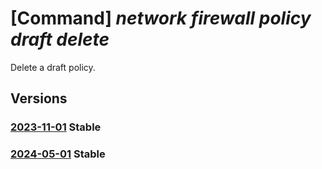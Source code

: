# [Command] _network firewall policy draft delete_

Delete a draft policy.

## Versions

### [2023-11-01](/Resources/mgmt-plane/L3N1YnNjcmlwdGlvbnMve30vcmVzb3VyY2Vncm91cHMve30vcHJvdmlkZXJzL21pY3Jvc29mdC5uZXR3b3JrL2ZpcmV3YWxscG9saWNpZXMve30vZmlyZXdhbGxwb2xpY3lkcmFmdHMvZGVmYXVsdA==/2023-11-01.xml) **Stable**

<!-- mgmt-plane /subscriptions/{}/resourcegroups/{}/providers/microsoft.network/firewallpolicies/{}/firewallpolicydrafts/default 2023-11-01 -->

### [2024-05-01](/Resources/mgmt-plane/L3N1YnNjcmlwdGlvbnMve30vcmVzb3VyY2Vncm91cHMve30vcHJvdmlkZXJzL21pY3Jvc29mdC5uZXR3b3JrL2ZpcmV3YWxscG9saWNpZXMve30vZmlyZXdhbGxwb2xpY3lkcmFmdHMvZGVmYXVsdA==/2024-05-01.xml) **Stable**

<!-- mgmt-plane /subscriptions/{}/resourcegroups/{}/providers/microsoft.network/firewallpolicies/{}/firewallpolicydrafts/default 2024-05-01 -->
